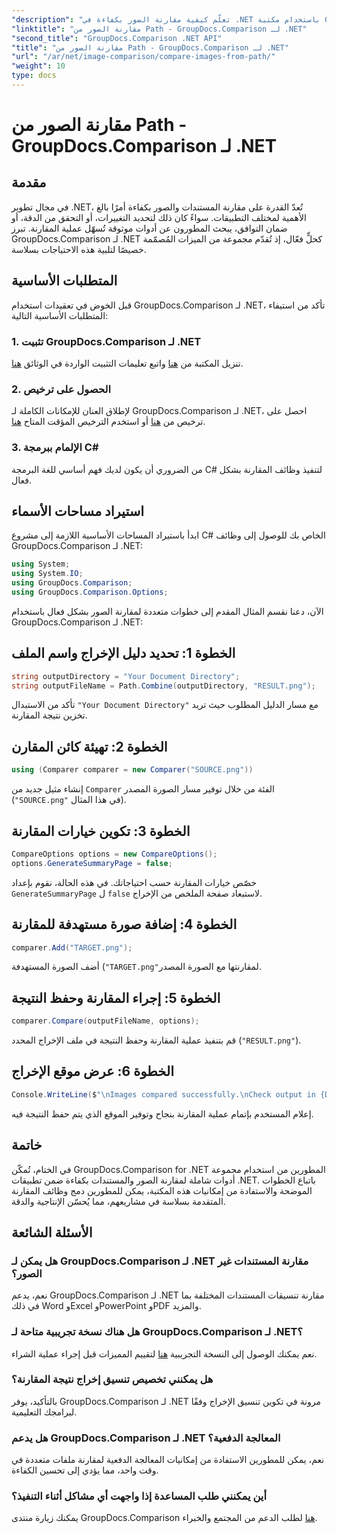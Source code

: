 ```yaml
---
"description": "تعلّم كيفية مقارنة الصور بكفاءة في .NET باستخدام مكتبة GroupDocs.Comparison. اتبع الدليل خطوة بخطوة للتكامل السلس."
"linktitle": "مقارنة الصور من Path - GroupDocs.Comparison لـ .NET"
"second_title": "GroupDocs.Comparison .NET API"
"title": "مقارنة الصور من Path - GroupDocs.Comparison لـ .NET"
"url": "/ar/net/image-comparison/compare-images-from-path/"
"weight": 10
type: docs
---
```

# مقارنة الصور من Path - GroupDocs.Comparison لـ .NET

## مقدمة
في مجال تطوير .NET، تُعدّ القدرة على مقارنة المستندات والصور بكفاءة أمرًا بالغ الأهمية لمختلف التطبيقات. سواءً كان ذلك لتحديد التغييرات، أو التحقق من الدقة، أو ضمان التوافق، يبحث المطورون عن أدوات موثوقة تُسهّل عملية المقارنة. تبرز GroupDocs.Comparison لـ .NET كحلٍّ فعّال، إذ تُقدّم مجموعة من الميزات المُصمّمة خصيصًا لتلبية هذه الاحتياجات بسلاسة.
## المتطلبات الأساسية
قبل الخوض في تعقيدات استخدام GroupDocs.Comparison لـ .NET، تأكد من استيفاء المتطلبات الأساسية التالية:
### 1. تثبيت GroupDocs.Comparison لـ .NET
تنزيل المكتبة من [هنا](https://releases.groupdocs.com/comparison/net/) واتبع تعليمات التثبيت الواردة في الوثائق [هنا](https://tutorials.groupdocs.com/comparison/net/).
### 2. الحصول على ترخيص
لإطلاق العنان للإمكانات الكاملة لـ GroupDocs.Comparison لـ .NET، احصل على ترخيص من [هنا](https://purchase.groupdocs.com/buy) أو استخدم الترخيص المؤقت المتاح [هنا](https://purchase.groupdocs.com/temporary-license/).
### 3. الإلمام ببرمجة C#
من الضروري أن يكون لديك فهم أساسي للغة البرمجة C# لتنفيذ وظائف المقارنة بشكل فعال.

## استيراد مساحات الأسماء
ابدأ باستيراد المساحات الأساسية اللازمة إلى مشروع C# الخاص بك للوصول إلى وظائف GroupDocs.Comparison لـ .NET:
```csharp
using System;
using System.IO;
using GroupDocs.Comparison;
using GroupDocs.Comparison.Options;
```

الآن، دعنا نقسم المثال المقدم إلى خطوات متعددة لمقارنة الصور بشكل فعال باستخدام GroupDocs.Comparison لـ .NET:
## الخطوة 1: تحديد دليل الإخراج واسم الملف
```csharp
string outputDirectory = "Your Document Directory";
string outputFileName = Path.Combine(outputDirectory, "RESULT.png");
```
تأكد من الاستبدال `"Your Document Directory"` مع مسار الدليل المطلوب حيث تريد تخزين نتيجة المقارنة.
## الخطوة 2: تهيئة كائن المقارن
```csharp
using (Comparer comparer = new Comparer("SOURCE.png"))
```
إنشاء مثيل جديد من `Comparer` الفئة من خلال توفير مسار الصورة المصدر (`"SOURCE.png"` في هذا المثال).
## الخطوة 3: تكوين خيارات المقارنة
```csharp
CompareOptions options = new CompareOptions();
options.GenerateSummaryPage = false;
```
خصّص خيارات المقارنة حسب احتياجاتك. في هذه الحالة، نقوم بإعداد `GenerateSummaryPage` ل `false` لاستبعاد صفحة الملخص من الإخراج.
## الخطوة 4: إضافة صورة مستهدفة للمقارنة
```csharp
comparer.Add("TARGET.png");
```
أضف الصورة المستهدفة (`"TARGET.png"`لمقارنتها مع الصورة المصدر.
## الخطوة 5: إجراء المقارنة وحفظ النتيجة
```csharp
comparer.Compare(outputFileName, options);
```
قم بتنفيذ عملية المقارنة وحفظ النتيجة في ملف الإخراج المحدد (`"RESULT.png"`).
## الخطوة 6: عرض موقع الإخراج
```csharp
Console.WriteLine($"\nImages compared successfully.\nCheck output in {Directory.GetCurrentDirectory()}.");
```
إعلام المستخدم بإتمام عملية المقارنة بنجاح وتوفير الموقع الذي يتم حفظ النتيجة فيه.

## خاتمة
في الختام، تُمكّن GroupDocs.Comparison for .NET المطورين من استخدام مجموعة أدوات شاملة لمقارنة الصور والمستندات بكفاءة ضمن تطبيقات .NET. باتباع الخطوات الموضحة والاستفادة من إمكانيات هذه المكتبة، يمكن للمطورين دمج وظائف المقارنة المتقدمة بسلاسة في مشاريعهم، مما يُحسّن الإنتاجية والدقة.
## الأسئلة الشائعة
### هل يمكن لـ GroupDocs.Comparison لـ .NET مقارنة المستندات غير الصور؟
نعم، يدعم GroupDocs.Comparison لـ .NET مقارنة تنسيقات المستندات المختلفة بما في ذلك Word وExcel وPowerPoint وPDF والمزيد.
### هل هناك نسخة تجريبية متاحة لـ GroupDocs.Comparison لـ .NET؟
نعم يمكنك الوصول إلى النسخة التجريبية [هنا](https://releases.groupdocs.com/) لتقييم المميزات قبل إجراء عملية الشراء.
### هل يمكنني تخصيص تنسيق إخراج نتيجة المقارنة؟
بالتأكيد، يوفر GroupDocs.Comparison لـ .NET مرونة في تكوين تنسيق الإخراج وفقًا لبرامجك التعليمية.
### هل يدعم GroupDocs.Comparison لـ .NET المعالجة الدفعية؟
نعم، يمكن للمطورين الاستفادة من إمكانيات المعالجة الدفعية لمقارنة ملفات متعددة في وقت واحد، مما يؤدي إلى تحسين الكفاءة.
### أين يمكنني طلب المساعدة إذا واجهت أي مشاكل أثناء التنفيذ؟
يمكنك زيارة منتدى GroupDocs.Comparison [هنا](https://forum.groupdocs.com/c/comparison/12) لطلب الدعم من المجتمع والخبراء.